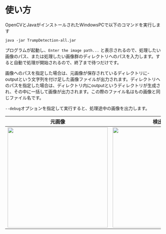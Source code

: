 # 使い方
OpenCVとJavaがインストールされたWindowsPCで以下のコマンドを実行します

```commandline
java -jar TrumpDetection-all.jar
```

<p>プログラムが起動し、<code>Enter the image path...</code> と表示されるので、処理したい画像のパス、または処理したい画像群のディレクトリへのパスを入力します。すると自動で処理が開始されるので、終了まで待つだけです。</p>
<p>画像へのパスを指定した場合は、元画像が保存されているディレクトリに-outputという文字列を付け足した画像ファイルが出力されます。ディレクトリへのパスを指定した場合は、ディレクトリ内にoutputというディレクトリが生成され、その中に一括して画像が出力されます。この際のファイル名はもの画像と同じファイル名です。</p>
<p><code>--debug</code>オプションを指定して実行すると、処理途中の画像を出力します。</p>

|元画像|検出結果|
|---|---|
|<img src="https://user-images.githubusercontent.com/56629437/173217056-0c5724d3-a201-42c1-a97c-dca2f5aa367e.jpg" height="324px">|<img src="https://user-images.githubusercontent.com/56629437/173217057-aae230d7-2a5e-4ce5-93c2-a167650f6e42.jpg" height="324px">|
